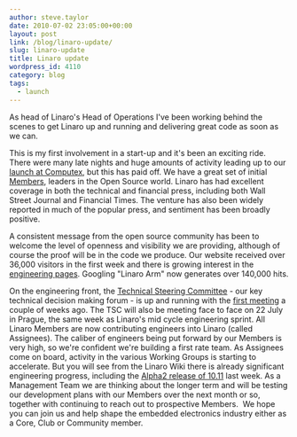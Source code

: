 ```yaml
---
author: steve.taylor
date: 2010-07-02 23:05:00+00:00
layout: post
link: /blog/linaro-update/
slug: linaro-update
title: Linaro update
wordpress_id: 4110
category: blog
tags:
  - launch
---
```


As head of Linaro's Head of Operations I've been working behind the scenes to get Linaro up and running and delivering great code as soon as we can.

This is my first involvement in a start-up and it's been an exciting ride. There were many late nights and huge amounts of activity leading up to our [launch at Computex](/news/watch-announcement-linaro-computex/), but this has paid off. We have a great set of initial [Members](/membership/), leaders in the Open Source world. Linaro has had excellent coverage in both the technical and financial press, including both Wall Street Journal and Financial Times. The venture has also been widely reported in much of the popular press, and sentiment has been broadly positive.

A consistent message from the open source community has been to welcome the level of openness and visibility we are providing, although of course the proof will be in the code we produce. Our website received over 36,000 visitors in the first week and there is growing interest in the [engineering pages](https://wiki-archive.linaro.org/FrontPage). Googling "Linaro Arm" now generates over 140,000 hits.

<!-- more -->

On the engineering front, the [Technical Steering Committee](https://wiki-archive.linaro.org/TSC) - our key technical decision making forum - is up and running with the [first meeting](https://wiki-archive.linaro.org/TSC/2010-06-23) a couple of weeks ago. The TSC will also be meeting face to face on 22 July in Prague, the same week as Linaro's mid cycle engineering sprint.
All Linaro Members are now contributing engineers into Linaro (called Assignees). The caliber of engineers being put forward by our Members is very high, so we're confident we're building a first rate team.
As Assignees come on board, activity in the various Working Groups is starting to accelerate. But you will see from the Linaro Wiki there is already significant engineering progress, including the [Alpha2 release of 10.11](https://wiki-archive.linaro.org/Releases/1011/Alpha2) last week.
As a Management Team we are thinking about the longer term and will be testing our development plans with our Members over the next month or so, together with continuing to reach out to prospective Members.  We hope you can join us and help shape the embedded electronics industry either as a Core, Club or Community member.
